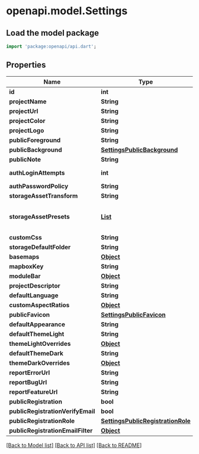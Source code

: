 # openapi.model.Settings

## Load the model package
```dart
import 'package:openapi/api.dart';
```

## Properties
Name | Type | Description | Notes
------------ | ------------- | ------------- | -------------
**id** | **int** | Unique identifier for the setting. | [optional] 
**projectName** | **String** | The name of the project. | [optional] 
**projectUrl** | **String** | The url of the project. | [optional] 
**projectColor** | **String** | The brand color of the project. | [optional] 
**projectLogo** | **String** | The logo of the project. | [optional] 
**publicForeground** | **String** | The foreground of the project. | [optional] 
**publicBackground** | [**SettingsPublicBackground**](SettingsPublicBackground.md) |  | [optional] 
**publicNote** | **String** | Note rendered on the public pages of the app. | [optional] 
**authLoginAttempts** | **int** | Allowed authentication login attempts before the user's status is set to blocked. | [optional] 
**authPasswordPolicy** | **String** | Authentication password policy. | [optional] 
**storageAssetTransform** | **String** | What transformations are allowed in the assets endpoint. | [optional] 
**storageAssetPresets** | [**List<SettingsStorageAssetPresetsInner>**](SettingsStorageAssetPresetsInner.md) | Array of allowed | [optional] [default to const []]
**customCss** | **String** |  | [optional] 
**storageDefaultFolder** | **String** | Default folder to place files | [optional] 
**basemaps** | [**Object**](.md) |  | [optional] 
**mapboxKey** | **String** |  | [optional] 
**moduleBar** | [**Object**](.md) |  | [optional] 
**projectDescriptor** | **String** |  | [optional] 
**defaultLanguage** | **String** |  | [optional] 
**customAspectRatios** | [**Object**](.md) |  | [optional] 
**publicFavicon** | [**SettingsPublicFavicon**](SettingsPublicFavicon.md) |  | [optional] 
**defaultAppearance** | **String** |  | [optional] 
**defaultThemeLight** | **String** |  | [optional] 
**themeLightOverrides** | [**Object**](.md) |  | [optional] 
**defaultThemeDark** | **String** |  | [optional] 
**themeDarkOverrides** | [**Object**](.md) |  | [optional] 
**reportErrorUrl** | **String** |  | [optional] 
**reportBugUrl** | **String** |  | [optional] 
**reportFeatureUrl** | **String** |  | [optional] 
**publicRegistration** | **bool** | $t:fields.directus_settings.public_registration_note | [optional] 
**publicRegistrationVerifyEmail** | **bool** | $t:fields.directus_settings.public_registration_verify_email_note | [optional] 
**publicRegistrationRole** | [**SettingsPublicRegistrationRole**](SettingsPublicRegistrationRole.md) |  | [optional] 
**publicRegistrationEmailFilter** | [**Object**](.md) | $t:fields.directus_settings.public_registration_email_filter_note | [optional] 

[[Back to Model list]](../README.md#documentation-for-models) [[Back to API list]](../README.md#documentation-for-api-endpoints) [[Back to README]](../README.md)


